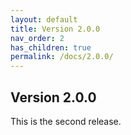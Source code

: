 ```yaml
---
layout: default
title: Version 2.0.0
nav_order: 2
has_children: true
permalink: /docs/2.0.0/
---
```


## Version 2.0.0
This is the second release.
